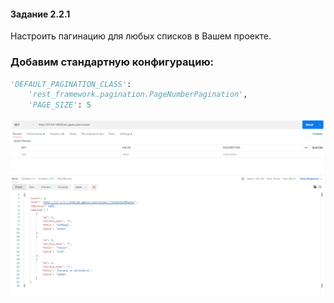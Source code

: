 #### Задание 2.2.1

Настроить пагинацию для любых списков в Вашем проекте.

### Добавим стандартную конфигурацию:

```python
'DEFAULT_PAGINATION_CLASS':
    'rest_framework.pagination.PageNumberPagination',
    'PAGE_SIZE': 5
```

![](../imgs/2022-10-09_19-23.png)